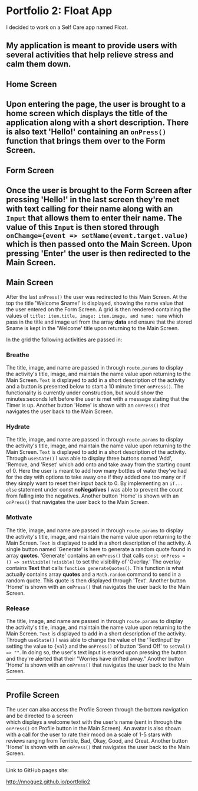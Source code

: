 # Portfolio 2: Float App
I decided to work on a Self Care app named Float.

My application is meant to provide users with several activities that help relieve stress and calm them down.
---
## Home Screen
Upon entering the page, the user is brought to a home screen which displays the title of the application along with a short description. There is also text 'Hello!' containing an ```onPress()``` function that brings them over to the Form Screen.
---
## Form Screen
Once the user is brought to the Form Screen after pressing 'Hello!' in the last screen they're met with text calling for their name along with an ```Input``` that allows them to enter their name. The value of this ```Input``` is then stored through ```onChange={event => setName(event.target.value)``` which is then passed onto the Main Screen. Upon pressing 'Enter' the user is then redirected to the Main Screen.
---
## Main Screen
After the last ```onPress()``` the user was redirected to this Main Screen. At the top the title 'Welcome $name!' is displayed, showing the name value that the user entered on the Form Screen. A grid is then rendered containing the values of ```title: item.title, image: item.image, and name: name``` which pass in the title and image url from the array **data** and ensure that the stored $name is kept in the 'Welcome' title upon returning to the Main Screen. 

In the grid the following activities are passed in: 

### Breathe
The title, image, and name are passed in through ```route.params``` to display the activity's title, image, and maintain the name value upon returning to the Main Screen. ```Text``` is displayed to add in a short description of the activity and a button is presented below to start a 10 minute timer ```onPress()```. The functionality is currently under construction, but would show the minutes:seconds left before the user is met with a message stating that the Timer is up. Another button 'Home' is shown with an ```onPress()``` that navigates the user back to the Main Screen.

### Hydrate
The title, image, and name are passed in through ```route.params``` to display the activity's title, image, and maintain the name value upon returning to the Main Screen. ```Text``` is displayed to add in a short description of the activity. Through ```useState()``` I was able to display three buttons named 'Add', 'Remove, and 'Reset' which add onto and take away from the starting count of 0. Here the user is meant to add how many bottles of water they've had for the day with options to take away one if they added one too many or if they simply want to reset their input back to 0. By implementing an ```if... else``` statement under const **noNegatives** I was able to prevent the count from falling into the negatives. Another button 'Home' is shown with an ```onPress()``` that navigates the user back to the Main Screen.

### Motivate
The title, image, and name are passed in through ```route.params``` to display the activity's title, image, and maintain the name value upon returning to the Main Screen. ```Text``` is displayed to add in a short description of the activity. A single button named 'Generate' is here to generate a random quote found in array **quotes**. 'Generate' contains an ```onPress()``` that calls ```const onPress = () => setVisible(!visible)``` to set the visibility of 'Overlay.' The overlay contains **Text** that calls ```function generateQuotes()```. This function is what actually contains array **quotes**  and a ```Math.random``` command to send in a random quote. This quote is then displayed through 'Text'. Another button 'Home' is shown with an ```onPress()``` that navigates the user back to the Main Screen.

### Release
The title, image, and name are passed in through ```route.params``` to display the activity's title, image, and maintain the name value upon returning to the Main Screen. ```Text``` is displayed to add in a short description of the activity. Through ```useState()``` I was able to change the value of the 'TextInput' by setting the value to ```{val}``` and the ```onPress()``` of button 'Send Off' to ```setVal() => ""```. In doing so, the user's text input is erased upon pressing the button and they're alerted that their "Worries have drifted away." Another button 'Home' is shown with an ```onPress()``` that navigates the user back to the Main Screen.

---
## Profile Screen
The user can also access the Profile Screen through the bottom navigation and be directed to a screen  
which displays a welcome text with the user's name (sent in through the ```onPress()``` on Profile button in the Main Screen). An avatar is also shown with a call for the user to rate their mood on a scale of 1-5 stars with reviews ranging from Terrible, Bad, Okay, Good, and Great. Another button 'Home' is shown with an ```onPress()``` that navigates the user back to the Main Screen.

---
Link to GitHub pages site:

http://nnoguez.github.io/portfolio2
